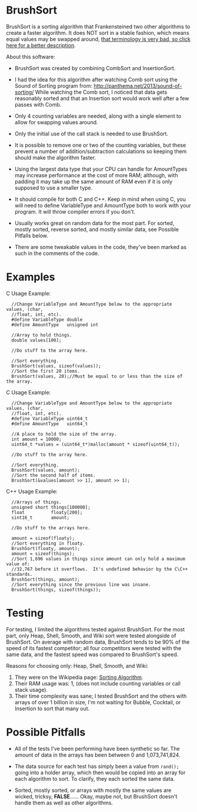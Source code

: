 # BrushSort
BrushSort is a sorting algorithm that Frankensteined two other algorithms to
create a faster algorithm.  It does NOT sort in a stable fashion, which means
equal values may be swapped around, [that terminology is very bad, so click here
for a better
description](https://en.wikipedia.org/wiki/Sorting_algorithm#Stability).

About this software:
*   BrushSort was created by combining CombSort and InsertionSort.

*   I had the idea for this algorithm after watching Comb sort using the Sound
 of Sorting program from: http://panthema.net/2013/sound-of-sorting/
 While watching the Comb sort, I noticed that data gets reasonably sorted and
 that an Insertion sort would work well after a few passes with Comb.

*   Only 4 counting variables are needed, along with a single element to allow
 for swapping values around.

*   Only the initial use of the call stack is needed to use BrushSort.

*   It is possible to remove one or two of the counting variables, but these
 prevent a number of addition/subtraction calculations so keeping them should
 make the algorithm faster.

*   Using the largest data type that your CPU can handle for AmountTypes may
 increase performance at the cost of more RAM; although, with padding it may
 take up the same amount of RAM even if it is only supposed to use a smaller
 type.
  
*   It should compile for both C and C++.  Keep in mind when using C, you will
 need to define VariableType and AmountType both to work with your program.  It
 will throw compiler errors if you don't.
  
*   Usually works great on random data for the most part.  For sorted, mostly
 sorted, reverse sorted, and mostly similar data, see Possible Pitfalls below.

*   There are some tweakable values in the code, they've been marked as such in
 the comments of the code.

# Examples
C Usage Example:
```
  //Change VariableType and AmountType below to the appropriate values, (char, 
  //float, int, etc).
  #define VariableType double
  #define AmountType   unsigned int

  //Array to hold things.
  double values[100];

  //Do stuff to the array here.

  //Sort everything.
  BrushSort(values, sizeof(values));
  //Sort the first 20 items.
  BrushSort(values, 20);//Must be equal to or less than the size of the array.
```


C Usage Example:
```
  //Change VariableType and AmountType below to the appropriate values, (char, 
  //float, int, etc).
  #define VariableType uint64_t
  #define AmountType   uint64_t

  //A place to hold the size of the array.
  int amount = 10000;
  uint64_t *values = (uint64_t*)malloc(amount * sizeof(uint64_t));
  
  //Do stuff to the array here.
  
  //Sort everything.
  BrushSort(values, amount);
  //Sort the second half of items.
  BrushSort(&values[amount >> 1], amount >> 1);
```
  
C++ Usage Example:
```
  //Arrays of things.
  unsigned short things[100000];
  float          floaty[200];
  sint16_t       amount;
  
  //Do stuff to the arrays here.
  
  amount = sizeof(floaty);
  //Sort everything in floaty.
  BrushSort(floaty, amount);
  amount = sizeof(things);
  //Sort 1,696 values in things since amount can only hold a maximum value of: 
  //32,767 before it overflows.  It's undefined behavior by the C\C++ standards.
  BrushSort(things, amount);
  //Sort everything since the previous line was insane.
  BrushSort(things, sizeof(things));
```

# Testing
For testing, I limited the algorithms tested against BrushSort.  For the most
part, only Heap, Shell, Smooth, and Wiki sort were tested alongside of
BrushSort.  On average with random data, BrushSort tends to be 90% of the speed
of its fastest competitor; all four competitors were tested with the same data,
and the fastest speed was compared to BrushSort's speed.

Reasons for choosing only: Heap, Shell, Smooth, and Wiki:
1.  They were on the Wikipedia page:
 [Sorting Algorithm](https://en.wikipedia.org/wiki/Sorting_algorithm).
2.  Their RAM usage was: 1, (does not include counting variables or call stack
 usage).
3.  Their time complexity was sane; I tested BrushSort and the others with
 arrays of over 1 billion in size, I'm not waiting for Bubble, Cocktail, or
Insertion to sort that many out.

# Possible Pitfalls
*   All of the tests I've been performing have been synthetic so far.  The
amount of data in the arrays has been between 0 and 1,073,741,824.

*   The data source for each test has simply been a value from `rand();` going
 into a holder array, which then would be copied into an array for each
algorithm to sort.  To clarify, they each sorted the same data.

*   Sorted, mostly sorted, or arrays with mostly the same values are wicked,
 tricksy, **FALSE**......  Okay, maybe not, but BrushSort doesn't handle them as
 well as other algorithms.